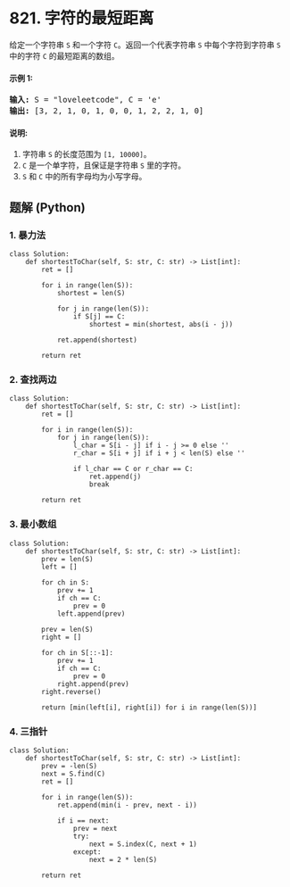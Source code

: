 # 821. 字符的最短距离
给定一个字符串 ```S``` 和一个字符 ```C```。返回一个代表字符串 ```S``` 中每个字符到字符串 ```S``` 中的字符 ```C``` 的最短距离的数组。

#### 示例 1:
<pre>
<strong>输入:</strong> S = "loveleetcode", C = 'e'
<strong>输出:</strong> [3, 2, 1, 0, 1, 0, 0, 1, 2, 2, 1, 0]
</pre>

#### 说明:
1. 字符串 ```S``` 的长度范围为 ```[1, 10000]```。
2. ```C``` 是一个单字符，且保证是字符串 ```S``` 里的字符。
3. ```S``` 和 ```C``` 中的所有字母均为小写字母。

## 题解 (Python)

### 1. 暴力法
```Python3
class Solution:
    def shortestToChar(self, S: str, C: str) -> List[int]:
        ret = []

        for i in range(len(S)):
            shortest = len(S)

            for j in range(len(S)):
                if S[j] == C:
                    shortest = min(shortest, abs(i - j))

            ret.append(shortest)

        return ret
```

### 2. 查找两边
```Python3
class Solution:
    def shortestToChar(self, S: str, C: str) -> List[int]:
        ret = []

        for i in range(len(S)):
            for j in range(len(S)):
                l_char = S[i - j] if i - j >= 0 else ''
                r_char = S[i + j] if i + j < len(S) else ''

                if l_char == C or r_char == C:
                    ret.append(j)
                    break

        return ret
```

### 3. 最小数组
```Python3
class Solution:
    def shortestToChar(self, S: str, C: str) -> List[int]:
        prev = len(S)
        left = []

        for ch in S:
            prev += 1
            if ch == C:
                prev = 0
            left.append(prev)

        prev = len(S)
        right = []

        for ch in S[::-1]:
            prev += 1
            if ch == C:
                prev = 0
            right.append(prev)
        right.reverse()

        return [min(left[i], right[i]) for i in range(len(S))]
```

### 4. 三指针
```Python3
class Solution:
    def shortestToChar(self, S: str, C: str) -> List[int]:
        prev = -len(S)
        next = S.find(C)
        ret = []

        for i in range(len(S)):
            ret.append(min(i - prev, next - i))

            if i == next:
                prev = next
                try:
                    next = S.index(C, next + 1)
                except:
                    next = 2 * len(S)

        return ret
```
